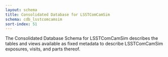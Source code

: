 ```yaml
---
layout: schema
title: Consolidated Database for LSSTComCamSim
schema: cdb_lsstcomcamsim
sort-index: 51
---
```

The Consolidated Database Schema for LSSTComCamSim describes the tables and views available as fixed metadata to describe LSSTComCamSim exposures, visits, and parts thereof.
